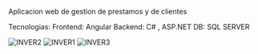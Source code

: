 Aplicacion web de gestion de prestamos y de clientes

Tecnologias: 
Frontend: Angular
Backend: C# , ASP.NET
DB: SQL SERVER

![INVER2](https://github.com/EdwardDiazR/negocio-inversiones/assets/67916276/f3494ab4-1f89-4ecb-97bb-c81ac8a8b410)
![INVER1](https://github.com/EdwardDiazR/negocio-inversiones/assets/67916276/88c0a082-2e11-4338-872f-fb0d66bfdc39)
![INVER3](https://github.com/EdwardDiazR/negocio-inversiones/assets/67916276/d16a424b-11ae-4ea9-aafc-f986f6a0f0b7)
